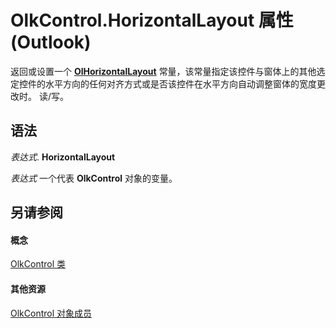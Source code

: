 
# OlkControl.HorizontalLayout 属性 (Outlook)

返回或设置一个 **[OlHorizontalLayout](97d132c7-658a-28d4-b0e4-4352e5341987.md)** 常量，该常量指定该控件与窗体上的其他选定控件的水平方向的任何对齐方式或是否该控件在水平方向自动调整窗体的宽度更改时。 读/写。


## 语法

 _表达式_. **HorizontalLayout**

 _表达式_ 一个代表 **OlkControl** 对象的变量。


## 另请参阅


#### 概念


[OlkControl 类](426a3ce8-9103-d72e-13ee-9fb47ae0eb07.md)
#### 其他资源


[OlkControl 对象成员](9c42f23f-fc93-a5ac-6a6e-bd64ce49c01d.md)